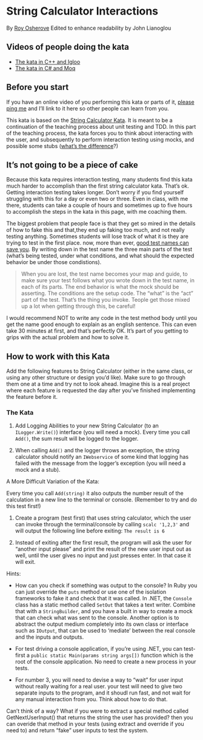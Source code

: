 # String Calculator Interactions

By [Roy Osherove](http://osherove.com/tdd-kata-2/)
Edited to enhance readability by John Lianoglou

## Videos of people doing the kata

- [The kata in C++ and Igloo](http://vimeo.com/26177491)
- [The kata in C# and Moq](http://rickardnilsson.net/post/2011/07/19/tdd-kata-2.aspx)

## Before you start

If you have an online video of you performing this kata or parts of it, [please ping me](http://osherove.com/request-more-info/) and I’ll link to it here so other people can learn from you.

This kata is based on the [String Calculator Kata](http://osherove.com/tdd-kata-1/).  It is meant to be a continuation of the teaching process about unit testing and TDD.  In this part of the teaching process, the kata forces you to think about interacting with the user, and subsequently to perform interaction testing using mocks, and possible some stubs ([what’s the difference](http://osherove.com/blog/2007/9/16/mocks-and-stubs-the-difference-is-in-the-flow-of-information.html)?)

## It’s not going to be a piece of cake

Because this kata requires interaction testing, many students find this kata much harder to accomplish than the first string calculator kata.  That’s ok.  Getting interaction testing takes longer.  Don’t worry if you find yourself struggling with this for a day or even two or three.  Even in class, with me there, students can take a couple of hours and sometimes up to five hours to accomplish the steps in the kata in this page, with me coaching them.

The biggest problem that people face is that they get so mired in the details of how to fake this and that,they end up faking too much, and not really testing anything.  Sometimes students will lose track of what it is they are trying to test in the first place. now, more than ever, [good test names can save you](http://osherove.com/blog/2005/4/3/naming-standards-for-unit-tests.html).  By writing down in the test name the three main parts of the test (what’s being tested, under what conditions, and what should the expected behavior be under those condistions).

> When you are lost, the test name becomes your map and guide, to make sure your test follows what you wrote down in the test name, in each of its parts.  The end behavior is what the mock should be asserting.  The conditions are the setup code.  The “what” is the “act” part of the test.  That’s the thing you invoke.  Teople get those mixed up a lot when getting through this, be careful!

I would recommend NOT to write any code in the test method body until you get the name good enough to explain as an english sentence.  This can even take 30 minutes at first, and that’s perfectly OK.  It’s part of you getting to grips with the actual problem and how to solve it.

## How to work with this Kata

Add the following features to String Calculator (either in the same class, or using any other structure or design you’d like).  Make sure to go through them one at a time and try not to look ahead.  Imagine this is a real project where each feature is requested the day after you’ve finished implementing the feature before it.

### The Kata

1. Add Logging Abilities to your new String Calculator (to an `ILogger.Write()`) interface (you will need a mock).  Every time you call `Add()`, the sum result will be logged to the logger.

2. When calling `Add()` and the logger throws an exception, the string calculator should notify an `IWebservice` of some kind that logging has failed with the message from the logger’s exception (you will need a mock and a stub).

A More Difficult Variation of the Kata:

Every time you call `Add(string)` it also outputs the number result of the calculation in a new line to the terminal or console.  (Remember to try and do this test first!)


1. Create a program (test first) that uses string calculator, which the user can invoke through the terminal/console by calling `scalc '1,2,3'` and will output the following line before exiting: `The result is 6`

2. Instead of exiting after the first result, the program will ask the user for “another input please” and print the result of the new user input out as well, until the user gives no input and just presses enter.  In that case it will exit.

Hints:

- How can you check if something was output to the console?  In Ruby you can just override the `puts` method or use one of the isolation frameworks to fake it and check that it was called.  In .NET, the `Console` class has a static method called `SetOut` that takes a text writer.  Combine that with a `StringBuilder`, and you have a built in way to create a mock that can check what was sent to the console.  Another option is to abstract the output medium completely into its own class or interface such as `IOutput`, that can be used to ‘mediate’ between the real console and the inputs and outputs.

- For test driving a console application, if you’re using .NET, you can test-first a `public static Main(params string args[])` function which is the root of the console application.  No need to create a new process in your tests.

- For number 3, you will need to devise a way to “wait” for user input without really waiting for a real user. your test will need to give two separate inputs to the program, and it shoudl run fast, and not wait for any manual interaction from you. Think about how to do that.






Can’t think of a way? What if you were to extract a special method called GetNextUserInput() that returns the string the user has provided? then you can overide that method in your tests (using extract and override if you need to) and return “fake” user inputs to test the system.
